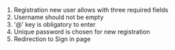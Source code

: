 1. Registration new user allows with three required fields
2. Username should not be empty
3. '@' key is obligatory to enter
4. Unique password is chosen for new registration
5. Redirection to Sign in page
